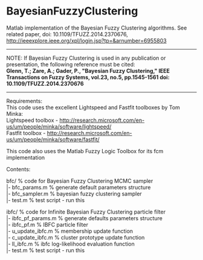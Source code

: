 # BayesianFuzzyClustering
Matlab implementation of the Bayesian Fuzzy Clustering algorithms.  See related paper, doi: 10.1109/TFUZZ.2014.2370676, http://ieeexplore.ieee.org/xpl/login.jsp?tp=&arnumber=6955803

***
NOTE: If Bayesian Fuzzy Clustering is used in any publication or presentation, the following reference must be cited:  
<b>Glenn, T.; Zare, A.; Gader, P., "Bayesian Fuzzy Clustering," IEEE Transactions on Fuzzy Systems, vol.23, no.5, pp.1545-1561
doi: 10.1109/TFUZZ.2014.2370676</b>
***

Requirements:  
 This code uses the excellent Lightspeed and Fastfit toolboxes by Tom Minka:  
   Lightspeed toolbox - http://research.microsoft.com/en-us/um/people/minka/software/lightspeed/  
   Fastfit toolbox - http://research.microsoft.com/en-us/um/people/minka/software/fastfit/  

 This code also uses the Matlab Fuzzy Logic Toolbox for its fcm implementation  

Contents:  

bfc/  % code for Bayesian Fuzzy Clustering MCMC sampler  
|- bfc_params.m   % generate default parameters structure  
|- bfc_sampler.m  % bayesian fuzzy clustering sampler  
|- test.m         % test script - run this  

ibfc/ % code for Infinite Bayesian Fuzzy Clustering particle filter  
|- ibfc_pf_params.m % generate defaults parameters structure  
|- ibfc_pf.m        % IBFC particle filter  
|- u_update_ibfc.m  % membership update function  
|- c_update_ibfc.m  % cluster prototype update function  
|- ll_ibfc.m        % ibfc log-likelihood evaluation function  
|- test.m           % test script - run this  

